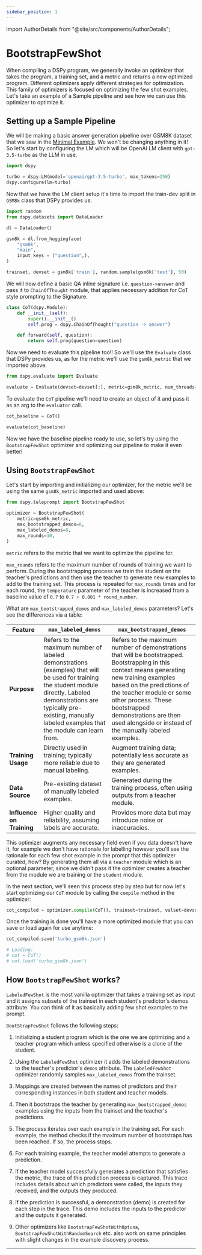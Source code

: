 ```yaml
---
sidebar_position: 1
---
```


import AuthorDetails from "@site/src/components/AuthorDetails";

# BootstrapFewShot

When compiling a DSPy program, we generally invoke an optimizer that takes the program, a training set, and a metric and returns a new optimized program. Different optimizers apply different strategies for optimization. This family of optimizers is focused on optimizing the few shot examples. Let's take an example of a Sample pipeline and see how we can use this optimizer to optimize it.

## Setting up a Sample Pipeline

We will be making a basic answer generation pipeline over GSM8K dataset that we saw in the [Minimal Example](https://dspy-docs.vercel.app/docs/quick-start/minimal-example). We won't be changing anything in it! So let's start by configuring the LM which will be OpenAI LM client with `gpt-3.5-turbo` as the LLM in use.

```python
import dspy

turbo = dspy.LM(model='openai/gpt-3.5-turbo', max_tokens=250)
dspy.configure(lm=turbo)
```

Now that we have the LM client setup it's time to import the train-dev split in `GSM8k` class that DSPy provides us:

```python
import random
from dspy.datasets import DataLoader

dl = DataLoader()

gsm8k = dl.from_huggingface(
    "gsm8k",
    "main",
    input_keys = ("question",),
)

trainset, devset = gsm8k['train'], random.sample(gsm8k['test'], 50)
```

We will now define a basic QA inline signature i.e. `question->answer` and pass it to `ChainOfThought` module, that applies necessary addition for CoT style prompting to the Signature.

```python
class CoT(dspy.Module):
    def __init__(self):
        super().__init__()
        self.prog = dspy.ChainOfThought("question -> answer")

    def forward(self, question):
        return self.prog(question=question)
```

Now we need to evaluate this pipeline too!! So we'll use the `Evaluate` class that DSPy provides us, as for the metric we'll use the `gsm8k_metric` that we imported above.

```python
from dspy.evaluate import Evaluate

evaluate = Evaluate(devset=devset[:], metric=gsm8k_metric, num_threads=NUM_THREADS, display_progress=True, display_table=False)
```

To evaluate the `CoT` pipeline we'll need to create an object of it and pass it as an arg to the `evaluator` call.

```python
cot_baseline = CoT()

evaluate(cot_baseline)
```

Now we have the baseline pipeline ready to use, so let's try using the `BootstrapFewShot` optimizer and optimizing our pipeline to make it even better!

## Using `BootstrapFewShot`

Let's start by importing and initializing our optimizer, for the metric we'll be using the same `gsm8k_metric` imported and used above:

```python
from dspy.teleprompt import BootstrapFewShot

optimizer = BootstrapFewShot(
    metric=gsm8k_metric,
    max_bootstrapped_demos=8,
    max_labeled_demos=8,
    max_rounds=10,
)
```

`metric` refers to the metric that we want to optimize the pipeline for.

`max_rounds` refers to the maximum number of rounds of training we want to perform. During the bootstrapping process we train the student on the teacher's predictions and then use the teacher to generate new examples to add to the training set. This process is repeated for `max_rounds` times and for each round, the `temperature` parameter of the teacher is increased from a baseline value of `0.7` to `0.7 + 0.001 * round_number`.

What are `max_bootstrapped_demos` and `max_labeled_demos` parameters? Let's see the differences via a table:

| Feature                   | `max_labeled_demos`                                                                                                                                                                                                                        | `max_bootstrapped_demos`                                                                                                                                                                                                                                                                                                    |
| ------------------------- | ------------------------------------------------------------------------------------------------------------------------------------------------------------------------------------------------------------------------------------------ | --------------------------------------------------------------------------------------------------------------------------------------------------------------------------------------------------------------------------------------------------------------------------------------------------------------------------- |
| **Purpose**               | Refers to the maximum number of labeled demonstrations (examples) that will be used for training the student module directly. Labeled demonstrations are typically pre-existing, manually labeled examples that the module can learn from. | Refers to the maximum number of demonstrations that will be bootstrapped. Bootstrapping in this context means generating new training examples based on the predictions of the teacher module or some other process. These bootstrapped demonstrations are then used alongside or instead of the manually labeled examples. |
| **Training Usage**        | Directly used in training; typically more reliable due to manual labeling.                                                                                                                                                                 | Augment training data; potentially less accurate as they are generated examples.                                                                                                                                                                                                                                            |
| **Data Source**           | Pre-existing dataset of manually labeled examples.                                                                                                                                                                                         | Generated during the training process, often using outputs from a teacher module.                                                                                                                                                                                                                                           |
| **Influence on Training** | Higher quality and reliability, assuming labels are accurate.                                                                                                                                                                              | Provides more data but may introduce noise or inaccuracies.                                                                                                                                                                                                                                                                 |

This optimizer augments any necessary field even if you data doesn't have it, for example we don't have rationale for labelling however you'll see the rationale for each few shot example in the prompt that this optimizer curated, how? By generating them all via a `teacher` module which is an optional parameter, since we didn't pass it the optimizer creates a teacher from the module we are training or the `student` module.

In the next section, we'll seen this process step by step but for now let's start optimizing our `CoT` module by calling the `compile` method in the optimizer:

```python
cot_compiled = optimizer.compile(CoT(), trainset=trainset, valset=devset)
```

Once the training is done you'll have a more optimized module that you can save or load again for use anytime:

```python
cot_compiled.save('turbo_gsm8k.json')

# Loading:
# cot = CoT()
# cot.load('turbo_gsm8k.json')
```

## How `BootstrapFewShot` works?

`LabeledFewShot` is the most vanilla optimizer that takes a training set as input and it assigns subsets of the trainset in each student's predictor's demos attribute. You can think of it as basically adding few shot examples to the prompt.

`BootStrapFewShot` follows the following steps:

1. Initializing a student program which is the one we are optimizing and a teacher program which unless specified otherwise is a clone of the student.

2. Using the `LabeledFewShot` optimizer it adds the labeled demonstrations to the teacher's predictor's `demos` attribute. The `LabeledFewShot` optimizer randomly samples `max_labeled_demos` from the trainset.

3. Mappings are created between the names of predictors and their corresponding instances in both student and teacher models.

4. Then it bootstraps the teacher by generating `max_bootstrapped_demos` examples using the inputs from the trainset and the teacher's predictions.

5. The process iterates over each example in the training set. For each example, the method checks if the maximum number of bootstraps has been reached. If so, the process stops.

6. For each training example, the teacher model attempts to generate a prediction.

7. If the teacher model successfully generates a prediction that satisfies the metric, the trace of this prediction process is captured. This trace includes details about which predictors were called, the inputs they received, and the outputs they produced.

8. If the prediction is successful, a demonstration (demo) is created for each step in the trace. This demo includes the inputs to the predictor and the outputs it generated.

9. Other optimizers like `BootstrapFewShotWithOptuna`, `BootstrapFewShotWithRandomSearch` etc. also work on same principles with slight changes in the example discovery process.

---

<AuthorDetails name="Herumb Shandilya" />